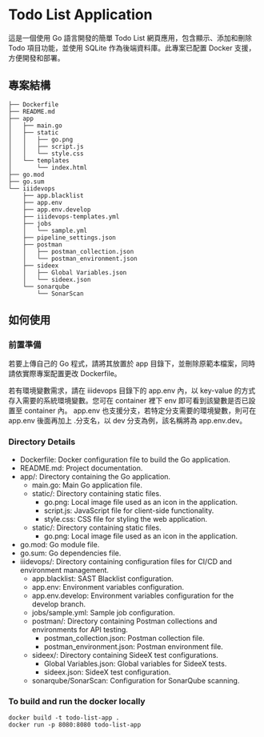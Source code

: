 # Todo List Application
這是一個使用 Go 語言開發的簡單 Todo List 網頁應用，包含顯示、添加和刪除 Todo 項目功能，並使用 SQLite 作為後端資料庫。此專案已配置 Docker 支援，方便開發和部署。

## 專案結構
```
├── Dockerfile
├── README.md
├── app
│   ├── main.go
│   ├── static
│   │   ├── go.png
│   │   ├── script.js
│   │   └── style.css
│   └── templates
│       └── index.html
├── go.mod
├── go.sum
└── iiidevops
    ├── app.blacklist
    ├── app.env
    ├── app.env.develop
    ├── iiidevops-templates.yml
    ├── jobs
    │   └── sample.yml
    ├── pipeline_settings.json
    ├── postman
    │   ├── postman_collection.json
    │   └── postman_environment.json
    ├── sideex
    │   ├── Global Variables.json
    │   └── sideex.json
    └── sonarqube
        └── SonarScan

```
## 如何使用
### 前置準備
若要上傳自己的 Go 程式，請將其放置於 app 目錄下，並刪除原範本檔案，同時請依實際專案配置更改 Dockerfile。

若有環境變數需求，請在 iiidevops 目錄下的 app.env 內，以 key-value 的方式存入需要的系統環境變數。您可在 container 裡下 env 即可看到該變數是否已設置至 container 內。 app.env 也支援分支，若特定分支需要的環境變數，則可在 app.env 後面再加上 .分支名，以 dev 分支為例，該名稱將為 app.env.dev。

### Directory Details
  * Dockerfile: Docker configuration file to build the Go application.
  * README.md: Project documentation.
  * app/: Directory containing the Go application.
    * main.go: Main Go application file.
    * static/: Directory containing static files.
      * go.png: Local image file used as an icon in the application.
      * script.js: JavaScript file for client-side functionality.
      * style.css: CSS file for styling the web application.
    * static/: Directory containing static files.
      * go.png: Local image file used as an icon in the application.
  * go.mod: Go module file.
  * go.sum: Go dependencies file.
  * iiidevops/: Directory containing configuration files for CI/CD and environment management.
      * app.blacklist: SAST Blacklist configuration.
      * app.env: Environment variables configuration.
      * app.env.develop: Environment variables configuration for the develop branch.
      * jobs/sample.yml: Sample job configuration.
      * postman/: Directory containing Postman collections and environments for API testing.
        * postman_collection.json: Postman collection file.
        * postman_environment.json: Postman environment file.
      * sideex/: Directory containing SideeX test configurations.
        * Global Variables.json: Global variables for SideeX tests.
        * sideex.json: SideeX test configuration.
      * sonarqube/SonarScan: Configuration for SonarQube scanning.

### To build and run the docker locally
```
docker build -t todo-list-app .
docker run -p 8080:8080 todo-list-app
```
